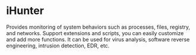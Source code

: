 # iHunter
Provides monitoring of system behaviors such as processes, files, registry, and networks. Support extensions and scripts, you can easily customize and add more functions. It can be used for virus analysis, software reverse engineering, intrusion detection, EDR, etc.
